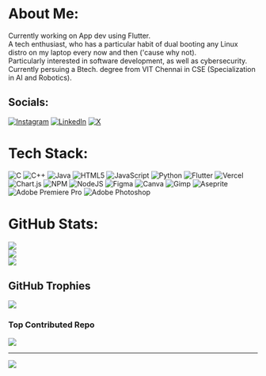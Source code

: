 # About Me:
Currently working on App dev using Flutter.<br>A tech enthusiast, who has a particular habit of dual booting any Linux distro on my laptop every now and then ('cause why not).<br>Particularly interested in software development, as well as cybersecurity.<br>Currently persuing a Btech. degree from VIT Chennai in CSE (Specialization in AI and Robotics).<br>


## Socials:
[![Instagram](https://img.shields.io/badge/Instagram-%23E4405F.svg?logo=Instagram&logoColor=white)](https://instagram.com/vans_ja.in) [![LinkedIn](https://img.shields.io/badge/LinkedIn-%230077B5.svg?logo=linkedin&logoColor=white)](https://linkedin.com/in/vansh-jain-13144b288) [![X](https://img.shields.io/badge/X-black.svg?logo=X&logoColor=white)](https://x.com/JainVansh1609) 

# Tech Stack:
![C](https://img.shields.io/badge/c-%2300599C.svg?style=for-the-badge&logo=c&logoColor=white) ![C++](https://img.shields.io/badge/c++-%2300599C.svg?style=for-the-badge&logo=c%2B%2B&logoColor=white) ![Java](https://img.shields.io/badge/java-%23ED8B00.svg?style=for-the-badge&logo=openjdk&logoColor=white) ![HTML5](https://img.shields.io/badge/html5-%23E34F26.svg?style=for-the-badge&logo=html5&logoColor=white) ![JavaScript](https://img.shields.io/badge/javascript-%23323330.svg?style=for-the-badge&logo=javascript&logoColor=%23F7DF1E) ![Python](https://img.shields.io/badge/python-3670A0?style=for-the-badge&logo=python&logoColor=ffdd54) ![Flutter](https://img.shields.io/badge/Flutter-%2302569B.svg?style=for-the-badge&logo=Flutter&logoColor=white) ![Vercel](https://img.shields.io/badge/vercel-%23000000.svg?style=for-the-badge&logo=vercel&logoColor=white) ![Chart.js](https://img.shields.io/badge/chart.js-F5788D.svg?style=for-the-badge&logo=chart.js&logoColor=white) ![NPM](https://img.shields.io/badge/NPM-%23CB3837.svg?style=for-the-badge&logo=npm&logoColor=white) ![NodeJS](https://img.shields.io/badge/node.js-6DA55F?style=for-the-badge&logo=node.js&logoColor=white) ![Figma](https://img.shields.io/badge/figma-%23F24E1E.svg?style=for-the-badge&logo=figma&logoColor=white) ![Canva](https://img.shields.io/badge/Canva-%2300C4CC.svg?style=for-the-badge&logo=Canva&logoColor=white) ![Gimp](https://img.shields.io/badge/Gimp-657D8B?style=for-the-badge&logo=gimp&logoColor=FFFFFF) ![Aseprite](https://img.shields.io/badge/Aseprite-FFFFFF?style=for-the-badge&logo=Aseprite&logoColor=#7D929E) ![Adobe Premiere Pro](https://img.shields.io/badge/Adobe%20Premiere%20Pro-9999FF.svg?style=for-the-badge&logo=Adobe%20Premiere%20Pro&logoColor=white) ![Adobe Photoshop](https://img.shields.io/badge/adobe%20photoshop-%2331A8FF.svg?style=for-the-badge&logo=adobe%20photoshop&logoColor=white)
# GitHub Stats:
![](https://github-readme-stats.vercel.app/api?username=nexxucc&theme=dark&hide_border=false&include_all_commits=true&count_private=true)<br/>
![](https://github-readme-streak-stats.herokuapp.com/?user=nexxucc&theme=dark&hide_border=false)<br/>
![](https://github-readme-stats.vercel.app/api/top-langs/?username=nexxucc&theme=dark&hide_border=false&include_all_commits=true&count_private=true&layout=compact)

## GitHub Trophies
![](https://github-profile-trophy.vercel.app/?username=nexxucc&theme=tokyonight&no-frame=false&no-bg=false&margin-w=4)

### Top Contributed Repo
![](https://github-contributor-stats.vercel.app/api?username=nexxucc&limit=5&theme=tokyonight&combine_all_yearly_contributions=true)

---
[![](https://visitcount.itsvg.in/api?id=nexxucc&icon=0&color=0)](https://visitcount.itsvg.in)

<!-- Proudly created with GPRM ( https://gprm.itsvg.in ) -->
